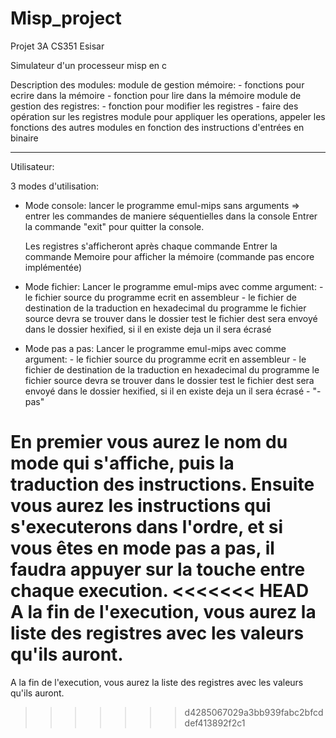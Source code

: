 # Misp_project
Projet 3A CS351 Esisar  

Simulateur d'un processeur misp en c

Description des modules:
  module de gestion mémoire:
    - fonctions pour ecrire dans la mémoire
    - fonction pour lire dans la mémoire
   module de gestion des registres:
    - fonction pour modifier les registres
    - faire des opération sur les registres
   module pour appliquer les operations, appeler les fonctions des autres modules en fonction des instructions d'entrées en         binaire
___________________________________________________________________________________________________________________________________________________________________________________
Utilisateur:


3 modes d'utilisation:
 - Mode console: 
    lancer le programme emul-mips sans arguments => entrer les commandes de maniere séquentielles dans la console
    Entrer la commande "exit" pour quitter la console.
    
    Les registres s'afficheront après chaque commande
    Entrer la commande Memoire pour afficher la mémoire (commande pas encore implémentée)
 - Mode fichier:
    Lancer le programme emul-mips avec comme argument:
        - le fichier source du programme ecrit en assembleur
        - le fichier de destination de la traduction en hexadecimal du programme
              le fichier source devra se trouver dans le dossier test
              le fichier dest sera envoyé dans le dossier hexified, si il en existe deja un il sera écrasé
- Mode pas a pas:
    Lancer le programme emul-mips avec comme argument:
        - le fichier source du programme ecrit en assembleur
        - le fichier de destination de la traduction en hexadecimal du programme
              le fichier source devra se trouver dans le dossier test
              le fichier dest sera envoyé dans le dossier hexified, si il en existe deja un il sera écrasé
        - "-pas"


En premier vous aurez le nom du mode qui s'affiche, puis la traduction des instructions.
Ensuite vous aurez les instructions qui s'executerons dans l'ordre, et si vous êtes en mode pas a pas, il faudra appuyer sur la touche <return> entre chaque execution.
<<<<<<< HEAD
A la fin de l'execution, vous aurez la liste des registres avec les valeurs qu'ils auront.
=======
A la fin de l'execution, vous aurez la liste des registres avec les valeurs qu'ils auront.
    
 
>>>>>>> d4285067029a3bb939fabc2bfcddef413892f2c1

